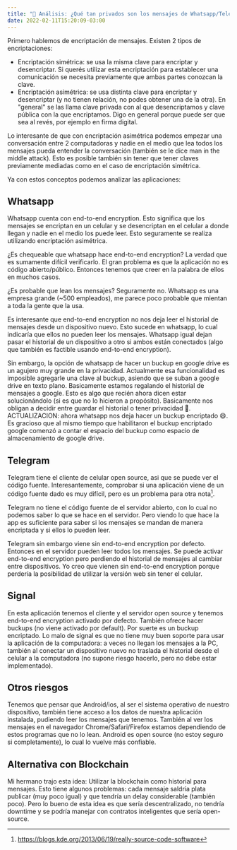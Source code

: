 ```yaml
---
title: "📕 Análisis: ¿Qué tan privados son los mensajes de Whatsapp/Telegram/Signal?"
date: 2022-02-11T15:20:09-03:00
---
```


Primero hablemos de encriptación de mensajes. Existen 2 tipos de encriptaciones: 
- Encriptación simétrica: se usa la misma clave para encriptar y desencriptar. Si querés utilizar esta encriptación para establecer una comunicación se necesita previamente que ambas partes conozcan la clave. 
- Encriptación asimétrica: se usa distinta clave para encriptar y desencriptar (y no tienen relación, no podes obtener una de la otra). En "general" se las llama clave privada con al que desencriptamos y clave pública con la que encriptamos. Digo en general porque puede ser que sea al revés, por ejemplo en firma digital.

Lo interesante de que con encriptación asimétrica podemos empezar una conversación entre 2 computadoras y nadie en el medio que lea todos los mensajes pueda entender la conversación (también se le dice man in the middle attack). Esto es posible también sin tener que tener claves previamente mediadas como en el caso de encriptación simétrica.

Ya con estos conceptos podemos analizar las aplicaciones:

## Whatsapp

Whatsapp cuenta con end-to-end encryption. Esto significa que los mensajes se encriptan en un celular y se desencriptan en el celular a donde llegan y nadie en el medio los puede leer. Esto seguramente se realiza utilizando encriptación asimétrica. 

¿Es chequeable que whatsapp hace end-to-end encryption? La verdad que es sumamente difícil verificarlo. El gran problema es que la aplicación no es código abierto/público. Entonces tenemos que creer en la palabra de ellos en muchos casos.

¿Es probable que lean los mensajes? Seguramente no. Whatsapp es una empresa grande (~500 empleados), me parece poco probable que mientan a toda la gente que la usa.

Es interesante que end-to-end encryption no nos deja leer el historial de mensajes desde un dispositivo nuevo. Esto sucede en whatsapp, lo cual indicaría que ellos no pueden leer los mensajes. Whatsapp igual dejan pasar el historial de un dispositivo a otro si ambos están conectados (algo que también es factible usando end-to-end encryption).
 
Sin embargo, la opción de whatsapp de hacer un buckup en google drive es un agujero muy grande en la privacidad. Actualmente esa funcionalidad es imposible agregarle una clave al buckup, asiendo que se suban a google drive en texto plano. Basicamente estamos regalando el historial de mensajes a google. Esto es algo que recién ahora dicen estar solucionándolo (si es que no lo hicieron a propósito). Basicamente nos obligan a decidir entre guardar el historial o tener privacidad 😤.  
ACTUALIZACION: ahora whatsapp nos deja hacer un buckup encriptado 😄. Es gracioso que al mismo tiempo que habilitaron el buckup encriptado google comenzó a contar el espacio del buckup como espacio de almacenamiento de google drive.

## Telegram

Telegram tiene el cliente de celular open source, asi que se puede ver el código fuente. Interesantemente, comprobar si una aplicación viene de un código fuente dado es muy difícil, pero es un problema para otra nota[^1].

Telegram no tiene el código fuente de el servidor abierto, con lo cual no podemos saber lo que se hace en el servidor. Pero viendo lo que hace la app es suficiente para saber si los mensajes se mandan de manera encriptada y si ellos lo pueden leer.

Telegram sin embargo viene sin end-to-end encryption por defecto. Entonces en el servidor pueden leer todos los mensajes. Se puede activar end-to-end encryption pero perdiendo el historial de mensajes al cambiar entre dispositivos. Yo creo que vienen sin end-to-end encryption porque perdería la posibilidad de utilizar la versión web sin tener el celular.

## Signal

En esta aplicación tenemos el cliente y el servidor open source y tenemos end-to-end encryption activado por defecto. 
También ofrece hacer buckups (no viene activado por default). Por suerte es un buckup encriptado.
Lo malo de signal es que no tiene muy buen soporte para usar la aplicación de la computadora: a veces no llegan los mensajes a la PC, también al conectar un dispositivo nuevo no traslada el historial desde el celular a la computadora (no supone riesgo hacerlo, pero no debe estar implementado).

## Otros riesgos

Tenemos que pensar que Android/ios, al ser el sistema operativo de nuestro dispositivo, también tiene acceso a los datos de nuestra aplicación instalada, pudiendo leer los mensajes que tenemos. También al ver los mensajes en el navegador Chrome/Safari/Firefox estamos dependiendo de estos programas que no lo lean.
Android es open source (no estoy seguro si completamente), lo cual lo vuelve más confiable.


## Alternativa con Blockchain

Mi hermano trajo esta idea: Utilizar la blockchain como historial para mensajes. Esto tiene algunos problemas: cada mensaje saldría plata publicar (muy poco igual) y que tendría un delay considerable (también poco). Pero lo bueno de esta idea es que sería descentralizado, no tendría downtime y se podría manejar con contratos inteligentes que sería open-source.

[^1]: https://blogs.kde.org/2013/06/19/really-source-code-software